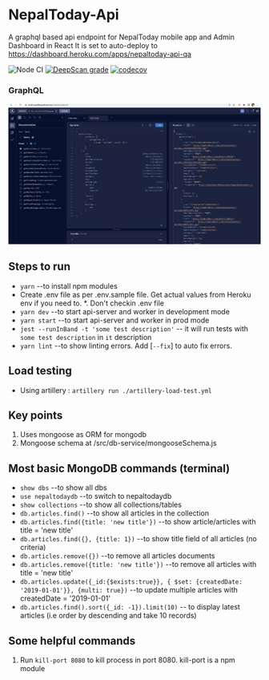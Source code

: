 # NepalToday-Api

A graphql based api endpoint for NepalToday mobile app and Admin Dashboard in React
It is set to auto-deploy to https://dashboard.heroku.com/apps/nepaltoday-api-qa

![Node CI](https://github.com/siristechnology/nepaltoday-api/workflows/Node%20CI/badge.svg?branch=master)
[![DeepScan grade](https://deepscan.io/api/teams/5348/projects/7147/branches/66890/badge/grade.svg)](https://deepscan.io/dashboard#view=project&tid=5348&pid=7147&bid=66890)
[![codecov](https://codecov.io/gh/siristechnology/nepaltoday-api/branch/master/graph/badge.svg)](https://codecov.io/gh/siristechnology/nepaltoday-api)

### GraphQL

![graphql](/assets/images/graphql-interface.jpg)

## Steps to run

-   `yarn` --to install npm modules
-   Create .env file as per .env.sample file. Get actual values from Heroku env if you need to.
    \*. Don't checkin .env file
-   `yarn dev` --to start api-server and worker in development mode
-   `yarn start` --to start api-server and worker in prod mode
-   `jest --runInBand -t 'some test description'` -- it will run tests with `some test description` in `it` description
-   `yarn lint` --to show linting errors. Add [`--fix`] to auto fix errors.

## Load testing

-   Using artillery : `artillery run ./artillery-load-test.yml`

## Key points

1. Uses mongoose as ORM for mongodb
2. Mongoose schema at /src/db-service/mongooseSchema.js

## Most basic MongoDB commands (terminal)

-   `show dbs` --to show all dbs
-   `use nepaltodaydb` --to switch to nepaltodaydb
-   `show collections` --to show all collections/tables
-   `db.articles.find()` --to show all articles in the collection
-   `db.articles.find({title: 'new title'})` --to show article/articles with title = 'new title'
-   `db.articles.find({}, {title: 1})` --to show title field of all articles (no criteria)
-   `db.articles.remove({})` --to remove all articles documents
-   `db.articles.remove({title: 'new title'})` --to remove all articles with title = 'new title'
-   `db.articles.update({_id:{$exists:true}}, { $set: {createdDate: '2019-01-01'}}, {multi: true})` --to update multiple articles with createdDate = '2019-01-01'
-   `db.articles.find().sort({_id: -1}).limit(10)` -- to display latest articles (i.e order by descending and take 10 records)

## Some helpful commands

1. Run `kill-port 8080` to kill process in port 8080. kill-port is a npm module
